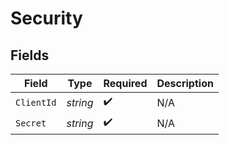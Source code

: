 # Security


## Fields

| Field              | Type               | Required           | Description        |
| ------------------ | ------------------ | ------------------ | ------------------ |
| `ClientId`         | *string*           | :heavy_check_mark: | N/A                |
| `Secret`           | *string*           | :heavy_check_mark: | N/A                |